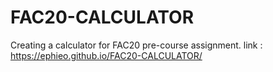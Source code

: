 # FAC20-CALCULATOR
Creating a calculator for FAC20 pre-course assignment. 
link :
https://ephieo.github.io/FAC20-CALCULATOR/
